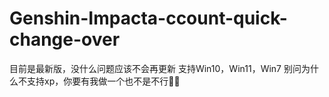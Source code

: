 # Genshin-Impacta-ccount-quick-change-over
目前是最新版，没什么问题应该不会再更新
支持Win10，Win11，Win7
别问为什么不支持xp，你要有我做一个也不是不行🌚🌚

